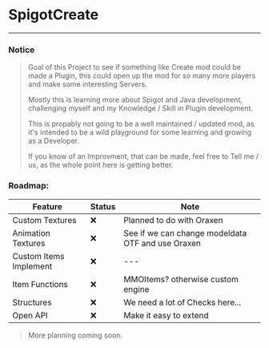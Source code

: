 
# SpigotCreate
__ __
### Notice
>Goal of this Project to see if something like Create mod could be made a Plugin, this could open up the mod for so many more players and make some interesting Servers.
>
>Mostly this is learning more about Spigot and Java development, challenging myself and my Knowledge / Skill in Plugin development.
>
>This is propably not going to be a well maintained / updated mod, as it's intended to be a wild playground for some learning and growing as a Developer.
>
>If you know of an Improvment, that can be made, feel free to Tell me / us, as the whole point here is getting better.

### Roadmap:

| Feature | Status | Note |
|---|---|---|
| Custom Textures | ❌ | Planned to do with Oraxen |
| Animation Textures | ❌ | See if we can change modeldata OTF and use Oraxen |
| Custom Items Implement | ❌ | --- |
| Item Functions | ❌ | MMOItems? otherwise custom engine |
| Structures | ❌ | We need a lot of Checks here... |
| Open API | ❌ | Make it easy to extend |

> More planning coming soon.
